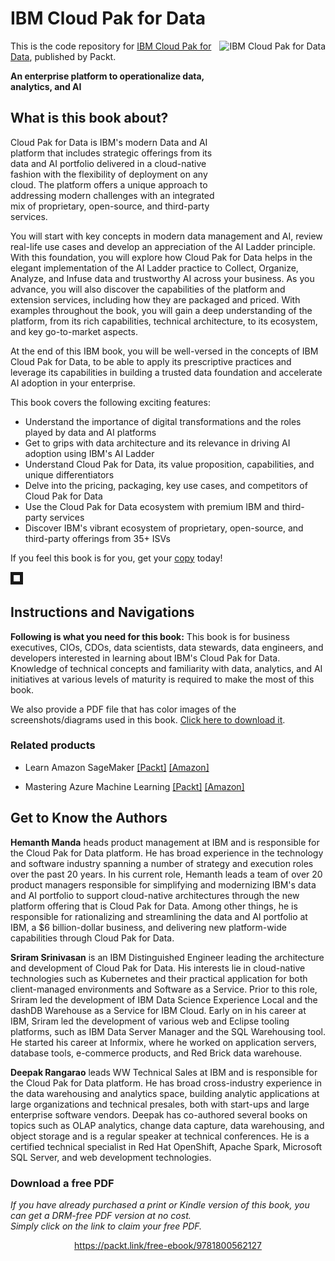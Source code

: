 # IBM Cloud Pak for Data

<a href="https://www.packtpub.com/product/IBM-Cloud-Pak-for-Data/9781800562127?utm_source=github&utm_medium=repository&utm_campaign=9781800562127"><img src="https://static.packt-cdn.com/products/9781800562127/cover/smaller" alt="IBM Cloud Pak for Data" height="256px" align="right"></a>

This is the code repository for [IBM Cloud Pak for Data](https://www.packtpub.com/product/IBM-Cloud-Pak-for-Data/9781800562127?utm_source=github&utm_medium=repository&utm_campaign=9781800562127), published by Packt.

**An enterprise platform to operationalize data, analytics, and AI**

## What is this book about?
Cloud Pak for Data is IBM's modern Data and AI platform that includes strategic offerings from its data and AI portfolio delivered in a cloud-native fashion with the flexibility of deployment on any cloud. The platform offers a unique approach to addressing modern challenges with an integrated mix of proprietary, open-source, and third-party services.

You will start with key concepts in modern data management and AI, review real-life use cases and develop an appreciation of the AI Ladder principle. With this foundation, you will explore how Cloud Pak for Data helps in the elegant implementation of the AI Ladder practice to Collect, Organize, Analyze, and Infuse data and trustworthy AI across your business. As you advance, you will also discover the capabilities of the platform and extension services, including how they are packaged and priced. With examples throughout the book, you will gain a deep understanding of the platform, from its rich capabilities, technical architecture, to its ecosystem, and key go-to-market aspects.

At the end of this IBM book, you will be well-versed in the concepts of IBM Cloud Pak for Data, to be able to apply its prescriptive practices and leverage its capabilities in building a trusted data foundation and accelerate AI adoption in your enterprise.

This book covers the following exciting features:
* Understand the importance of digital transformations and the roles played by data and AI platforms
* Get to grips with data architecture and its relevance in driving AI adoption using IBM's AI Ladder
* Understand Cloud Pak for Data, its value proposition, capabilities, and unique differentiators
* Delve into the pricing, packaging, key use cases, and competitors of Cloud Pak for Data
* Use the Cloud Pak for Data ecosystem with premium IBM and third-party services
* Discover IBM's vibrant ecosystem of proprietary, open-source, and third-party offerings from 35+ ISVs

If you feel this book is for you, get your [copy](https://www.amazon.com/dp/1800562128) today!

<a href="https://www.packtpub.com/?utm_source=github&utm_medium=banner&utm_campaign=GitHubBanner"><img src="https://raw.githubusercontent.com/PacktPublishing/GitHub/master/GitHub.png" 
alt="https://www.packtpub.com/" border="5" /></a>

## Instructions and Navigations

**Following is what you need for this book:**
This book is for business executives, CIOs, CDOs, data scientists, data stewards, data engineers, and developers interested in learning about IBM's Cloud Pak for Data. Knowledge of technical concepts and familiarity with data, analytics, and AI initiatives at various levels of maturity is required to make the most of this book.

We also provide a PDF file that has color images of the screenshots/diagrams used in this book. [Click here to download it](https://static.packt-cdn.com/downloads/9781800562127_ColorImages.pdf).

### Related products
* Learn Amazon SageMaker [[Packt]](https://www.packtpub.com/product/learn-amazon-sagemaker/9781800208919?utm_source=github&utm_medium=repository&utm_campaign=9781800208919) [[Amazon]](https://www.amazon.com/dp/180020891X)

* Mastering Azure Machine Learning [[Packt]](https://www.packtpub.com/product/mastering-azure-machine-learning/9781789807554?utm_source=github&utm_medium=repository&utm_campaign=9781789807554) [[Amazon]](https://www.amazon.com/dp/1789807557)


## Get to Know the Authors
**Hemanth Manda**
heads product management at IBM and is responsible for the Cloud Pak for Data platform. He has broad experience in the technology and software industry spanning a number of strategy and execution roles over the past 20 years. In his current role, Hemanth leads a team of over 20 product managers responsible for simplifying and modernizing IBM's data and AI portfolio to support cloud-native architectures through the new platform offering that is Cloud Pak for Data. Among other things, he is responsible for rationalizing and streamlining the data and AI portfolio at IBM, a $6 billion-dollar business, and delivering new platform-wide capabilities through Cloud Pak for Data.

**Sriram Srinivasan**
 is an IBM Distinguished Engineer leading the architecture and development of Cloud Pak for Data. His interests lie in cloud-native technologies such as Kubernetes and their practical application for both client-managed environments and Software as a Service. Prior to this role, Sriram led the development of IBM Data Science Experience Local and the dashDB Warehouse as a Service for IBM Cloud. Early on in his career at IBM, Sriram led the development of various web and Eclipse tooling platforms, such as IBM Data Server Manager and the SQL Warehousing tool. He started his career at Informix, where he worked on application servers, database tools, e-commerce products, and Red Brick data warehouse.

**Deepak Rangarao**
leads WW Technical Sales at IBM and is responsible for the Cloud Pak for Data platform. He has broad cross-industry experience in the data warehousing and analytics space, building analytic applications at large organizations and technical presales, both with start-ups and large enterprise software vendors. Deepak has co-authored several books on topics such as OLAP analytics, change data capture, data warehousing, and object storage and is a regular speaker at technical conferences. He is a certified technical specialist in Red Hat OpenShift, Apache Spark, Microsoft SQL Server, and web development technologies.

### Download a free PDF

 <i>If you have already purchased a print or Kindle version of this book, you can get a DRM-free PDF version at no cost.<br>Simply click on the link to claim your free PDF.</i>
<p align="center"> <a href="https://packt.link/free-ebook/9781800562127">https://packt.link/free-ebook/9781800562127 </a> </p>